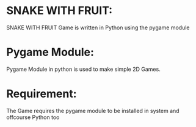 # SNAKE WITH FRUIT:
SNAKE WITH FRUIT Game is written in Python using the pygame module

# Pygame Module: 
Pygame Module in python is used to make simple 2D Games.

# Requirement:
The Game requires the pygame module to be installed in system and offcourse Python too
